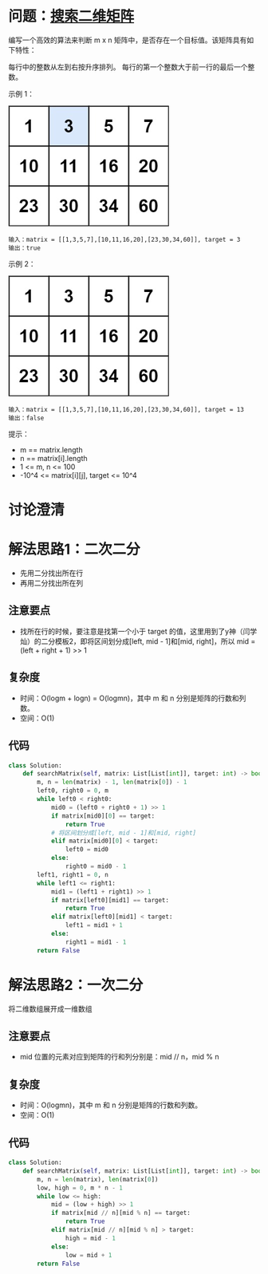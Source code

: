 # 问题：[搜索二维矩阵](https://leetcode.cn/problems/search-a-2d-matrix/)

编写一个高效的算法来判断 m x n 矩阵中，是否存在一个目标值。该矩阵具有如下特性：

每行中的整数从左到右按升序排列。
每行的第一个整数大于前一行的最后一个整数。
 

示例 1：

![img](https://raw.githubusercontent.com/Wonz5130/My-Private-ImgHost/master/img/20221114232748.png)

```
输入：matrix = [[1,3,5,7],[10,11,16,20],[23,30,34,60]], target = 3
输出：true
```

示例 2：

![](https://raw.githubusercontent.com/Wonz5130/My-Private-ImgHost/master/img/20221114232818.png)

```
输入：matrix = [[1,3,5,7],[10,11,16,20],[23,30,34,60]], target = 13
输出：false
```

提示：

- m == matrix.length
- n == matrix[i].length
- 1 <= m, n <= 100
- -10^4 <= matrix[i][j], target <= 10^4

# 讨论澄清


# 解法思路1：二次二分

- 先用二分找出所在行
- 再用二分找出所在列

## 注意要点

- 找所在行的时候，要注意是找第一个小于 target 的值，这里用到了y神（闫学灿）的二分模板2，即将区间划分成[left, mid - 1]和[mid, right]，所以 mid = (left + right + 1) >> 1

## 复杂度

- 时间：O(logm + logn) = O(logmn)，其中 m 和 n 分别是矩阵的行数和列数。
- 空间：O(1)

## 代码

```python
class Solution:
    def searchMatrix(self, matrix: List[List[int]], target: int) -> bool:
        m, n = len(matrix) - 1, len(matrix[0]) - 1
        left0, right0 = 0, m
        while left0 < right0:
            mid0 = (left0 + right0 + 1) >> 1
            if matrix[mid0][0] == target:
                return True
            # 将区间划分成[left, mid - 1]和[mid, right]
            elif matrix[mid0][0] < target:
                left0 = mid0
            else:
                right0 = mid0 - 1
        left1, right1 = 0, n
        while left1 <= right1:
            mid1 = (left1 + right1) >> 1
            if matrix[left0][mid1] == target:
                return True
            elif matrix[left0][mid1] < target:
                left1 = mid1 + 1
            else:
                right1 = mid1 - 1
        return False
```

# 解法思路2：一次二分

将二维数组展开成一维数组

## 注意要点

- mid 位置的元素对应到矩阵的行和列分别是：mid // n，mid % n

## 复杂度

- 时间：O(logmn)，其中 m 和 n 分别是矩阵的行数和列数。
- 空间：O(1)

## 代码

```python
class Solution:
    def searchMatrix(self, matrix: List[List[int]], target: int) -> bool:
        m, n = len(matrix), len(matrix[0])
        low, high = 0, m * n - 1
        while low <= high:
            mid = (low + high) >> 1
            if matrix[mid // n][mid % n] == target:
                return True
            elif matrix[mid // n][mid % n] > target:
                high = mid - 1
            else:
                low = mid + 1
        return False
```
